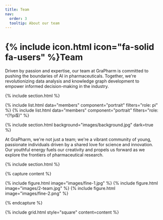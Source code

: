 ```yaml
---
title: Team
nav:
  order: 3
  tooltip: About our team
---
```


# {% include icon.html icon="fa-solid fa-users" %}Team

Driven by passion and expertise, our team at GraPharm is committed to pushing the boundaries of AI in pharmaceuticals. Together, we're revolutionizing data analysis and knowledge graph development to empower informed decision-making in the industry.

{% include section.html %}

{% include list.html data="members" component="portrait" filters="role: pi" %}
{% include list.html data="members" component="portrait" filters="role: ^(?!pi$)" %}

{% include section.html background="images/background.jpg" dark=true %}

At GraPharm, we're not just a team; we're a vibrant community of young, passionate individuals driven by a shared love for science and innovation. Our youthful energy fuels our creativity and propels us forward as we explore the frontiers of pharmaceutical research.

{% include section.html %}

{% capture content %}

{% include figure.html image="images/fine-1.jpg" %}
{% include figure.html image="images/2-team.jpg" %}
{% include figure.html image="images/fine-2.png" %}

{% endcapture %}

{% include grid.html style="square" content=content %}
